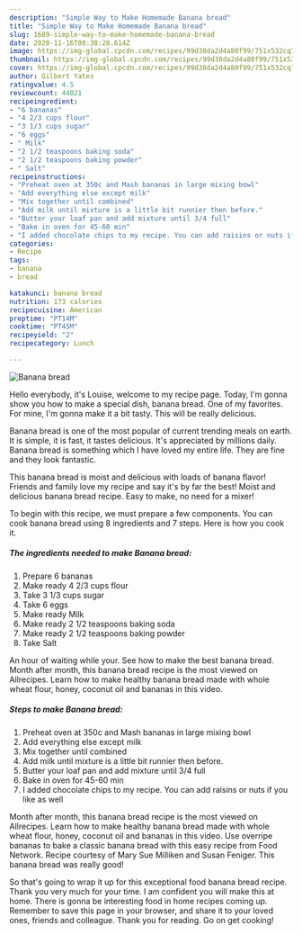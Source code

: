 ```yaml
---
description: "Simple Way to Make Homemade Banana bread"
title: "Simple Way to Make Homemade Banana bread"
slug: 1689-simple-way-to-make-homemade-banana-bread
date: 2020-11-16T08:38:28.614Z
image: https://img-global.cpcdn.com/recipes/99d38da2d4a80f99/751x532cq70/banana-bread-recipe-main-photo.jpg
thumbnail: https://img-global.cpcdn.com/recipes/99d38da2d4a80f99/751x532cq70/banana-bread-recipe-main-photo.jpg
cover: https://img-global.cpcdn.com/recipes/99d38da2d4a80f99/751x532cq70/banana-bread-recipe-main-photo.jpg
author: Gilbert Yates
ratingvalue: 4.5
reviewcount: 44021
recipeingredient:
- "6 bananas"
- "4 2/3 cups flour"
- "3 1/3 cups sugar"
- "6 eggs"
- " Milk"
- "2 1/2 teaspoons baking soda"
- "2 1/2 teaspoons baking powder"
- " Salt"
recipeinstructions:
- "Preheat oven at 350c and Mash bananas in large mixing bowl"
- "Add everything else except milk"
- "Mix together until combined"
- "Add milk until mixture is a little bit runnier then before."
- "Butter your loaf pan and add mixture until 3/4 full"
- "Bake in oven for 45-60 min"
- "I added chocolate chips to my recipe. You can add raisins or nuts if you like as well"
categories:
- Recipe
tags:
- banana
- bread

katakunci: banana bread 
nutrition: 173 calories
recipecuisine: American
preptime: "PT14M"
cooktime: "PT45M"
recipeyield: "2"
recipecategory: Lunch

---
```



![Banana bread](https://img-global.cpcdn.com/recipes/99d38da2d4a80f99/751x532cq70/banana-bread-recipe-main-photo.jpg)

Hello everybody, it's Louise, welcome to my recipe page. Today, I'm gonna show you how to make a special dish, banana bread. One of my favorites. For mine, I'm gonna make it a bit tasty. This will be really delicious.

Banana bread is one of the most popular of current trending meals on earth. It is simple, it is fast, it tastes delicious. It's appreciated by millions daily. Banana bread is something which I have loved my entire life. They are fine and they look fantastic.

This banana bread is moist and delicious with loads of banana flavor! Friends and family love my recipe and say it&#39;s by far the best! Moist and delicious banana bread recipe. Easy to make, no need for a mixer!


To begin with this recipe, we must prepare a few components. You can cook banana bread using 8 ingredients and 7 steps. Here is how you cook it.

<!--inarticleads1-->

##### The ingredients needed to make Banana bread:

1. Prepare 6 bananas
1. Make ready 4 2/3 cups flour
1. Take 3 1/3 cups sugar
1. Take 6 eggs
1. Make ready  Milk
1. Make ready 2 1/2 teaspoons baking soda
1. Make ready 2 1/2 teaspoons baking powder
1. Take  Salt


An hour of waiting while your. See how to make the best banana bread. Month after month, this banana bread recipe is the most viewed on Allrecipes. Learn how to make healthy banana bread made with whole wheat flour, honey, coconut oil and bananas in this video. 

<!--inarticleads2-->

##### Steps to make Banana bread:

1. Preheat oven at 350c and Mash bananas in large mixing bowl
1. Add everything else except milk
1. Mix together until combined
1. Add milk until mixture is a little bit runnier then before.
1. Butter your loaf pan and add mixture until 3/4 full
1. Bake in oven for 45-60 min
1. I added chocolate chips to my recipe. You can add raisins or nuts if you like as well


Month after month, this banana bread recipe is the most viewed on Allrecipes. Learn how to make healthy banana bread made with whole wheat flour, honey, coconut oil and bananas in this video. Use overripe bananas to bake a classic banana bread with this easy recipe from Food Network. Recipe courtesy of Mary Sue Milliken and Susan Feniger. This banana bread was really good! 

So that's going to wrap it up for this exceptional food banana bread recipe. Thank you very much for your time. I am confident you will make this at home. There is gonna be interesting food in home recipes coming up. Remember to save this page in your browser, and share it to your loved ones, friends and colleague. Thank you for reading. Go on get cooking!
